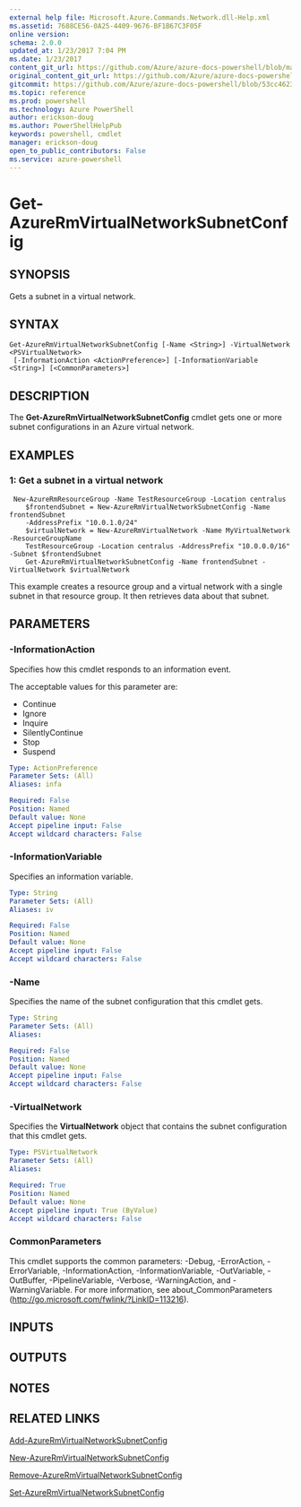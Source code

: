 ```yaml
---
external help file: Microsoft.Azure.Commands.Network.dll-Help.xml
ms.assetid: 7688CE56-0A25-4409-9676-BF1B67C3F05F
online version: 
schema: 2.0.0
updated_at: 1/23/2017 7:04 PM
ms.date: 1/23/2017
content_git_url: https://github.com/Azure/azure-docs-powershell/blob/master/azureps-cmdlets-docs/ResourceManager/AzureRM.Network/v3.3.0/Get-AzureRmVirtualNetworkSubnetConfig.md
original_content_git_url: https://github.com/Azure/azure-docs-powershell/blob/master/azureps-cmdlets-docs/ResourceManager/AzureRM.Network/v3.3.0/Get-AzureRmVirtualNetworkSubnetConfig.md
gitcommit: https://github.com/Azure/azure-docs-powershell/blob/53cc462344c18b308f8923f18bac25f1bef2c5de/azureps-cmdlets-docs/ResourceManager/AzureRM.Network/v3.3.0/Get-AzureRmVirtualNetworkSubnetConfig.md
ms.topic: reference
ms.prod: powershell
ms.technology: Azure PowerShell
author: erickson-doug
ms.author: PowerShellHelpPub
keywords: powershell, cmdlet
manager: erickson-doug
open_to_public_contributors: False
ms.service: azure-powershell
---
```


# Get-AzureRmVirtualNetworkSubnetConfig

## SYNOPSIS
Gets a subnet in a virtual network.

## SYNTAX

```
Get-AzureRmVirtualNetworkSubnetConfig [-Name <String>] -VirtualNetwork <PSVirtualNetwork>
 [-InformationAction <ActionPreference>] [-InformationVariable <String>] [<CommonParameters>]
```

## DESCRIPTION
The **Get-AzureRmVirtualNetworkSubnetConfig** cmdlet gets one or more subnet configurations in an Azure virtual network.

## EXAMPLES

### 1: Get a subnet in a virtual network 
```
 New-AzureRmResourceGroup -Name TestResourceGroup -Location centralus
    $frontendSubnet = New-AzureRmVirtualNetworkSubnetConfig -Name frontendSubnet 
    -AddressPrefix "10.0.1.0/24"
    $virtualNetwork = New-AzureRmVirtualNetwork -Name MyVirtualNetwork -ResourceGroupName 
    TestResourceGroup -Location centralus -AddressPrefix "10.0.0.0/16" -Subnet $frontendSubnet
    Get-AzureRmVirtualNetworkSubnetConfig -Name frontendSubnet -VirtualNetwork $virtualNetwork
```

This example creates a resource group and a virtual network with a single subnet in that resource group. It then retrieves data about that subnet.

## PARAMETERS

### -InformationAction
Specifies how this cmdlet responds to an information event.

The acceptable values for this parameter are:

- Continue
- Ignore
- Inquire
- SilentlyContinue
- Stop
- Suspend

```yaml
Type: ActionPreference
Parameter Sets: (All)
Aliases: infa

Required: False
Position: Named
Default value: None
Accept pipeline input: False
Accept wildcard characters: False
```

### -InformationVariable
Specifies an information variable.

```yaml
Type: String
Parameter Sets: (All)
Aliases: iv

Required: False
Position: Named
Default value: None
Accept pipeline input: False
Accept wildcard characters: False
```

### -Name
Specifies the name of the subnet configuration that this cmdlet gets.

```yaml
Type: String
Parameter Sets: (All)
Aliases: 

Required: False
Position: Named
Default value: None
Accept pipeline input: False
Accept wildcard characters: False
```

### -VirtualNetwork
Specifies the **VirtualNetwork** object that contains the subnet configuration that this cmdlet gets.

```yaml
Type: PSVirtualNetwork
Parameter Sets: (All)
Aliases: 

Required: True
Position: Named
Default value: None
Accept pipeline input: True (ByValue)
Accept wildcard characters: False
```

### CommonParameters
This cmdlet supports the common parameters: -Debug, -ErrorAction, -ErrorVariable, -InformationAction, -InformationVariable, -OutVariable, -OutBuffer, -PipelineVariable, -Verbose, -WarningAction, and -WarningVariable. For more information, see about_CommonParameters (http://go.microsoft.com/fwlink/?LinkID=113216).

## INPUTS

## OUTPUTS

## NOTES

## RELATED LINKS

[Add-AzureRmVirtualNetworkSubnetConfig](xref:ResourceManager/AzureRM.Network/v3.3.0/Add-AzureRmVirtualNetworkSubnetConfig.md)

[New-AzureRmVirtualNetworkSubnetConfig](xref:ResourceManager/AzureRM.Network/v3.3.0/New-AzureRmVirtualNetworkSubnetConfig.md)

[Remove-AzureRmVirtualNetworkSubnetConfig](xref:ResourceManager/AzureRM.Network/v3.3.0/Remove-AzureRmVirtualNetworkSubnetConfig.md)

[Set-AzureRmVirtualNetworkSubnetConfig](xref:ResourceManager/AzureRM.Network/v3.3.0/Set-AzureRmVirtualNetworkSubnetConfig.md)


